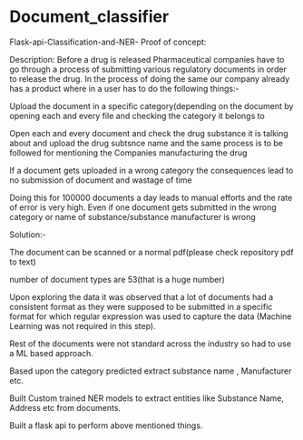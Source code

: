 # Document_classifier


Flask-api-Classification-and-NER-
Proof of concept:

Description: Before a drug is released Pharmaceutical companies have to go through a process of submitting various regulatory documents in order to release the drug. In the process of doing the same our company already has a product where in a user has to do the following things:-

Upload the document in a specific category(depending on the document by opening each and every file and checking the category it belongs to

Open each and every document and check the drug substance it is talking about and upload the drug subtsnce name and the same process is to be followed for mentioning the Companies manufacturing the drug

If a document gets uploaded in a wrong category the consequences lead to no submission of document and wastage of time

Doing this for 100000 documents a day leads to manual efforts and the rate of error is very high. Even if one document gets submitted in the wrong category or name of substance/substance manufacturer is wrong

Solution:-

The document can be scanned or a normal pdf(please check repository pdf to text)

number of document types are 53(that is a huge number)

Upon exploring the data it was observed that a lot of documents had a consistent format as they were supposed to be submitted in a specific format for which regular expression was used to capture the data (Machine Learning was not required in this step).

Rest of the documents were not standard across the industry so had to use a ML based approach.

Based upon the category predicted extract substance name , Manufacturer etc.

Built Custom trained NER models to extract entities like Substance Name, Address etc from documents.

Built a flask api to perform above mentioned things.
